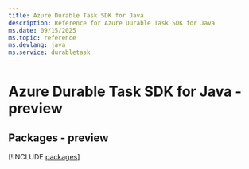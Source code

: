 ```yaml
---
title: Azure Durable Task SDK for Java
description: Reference for Azure Durable Task SDK for Java
ms.date: 09/15/2025
ms.topic: reference
ms.devlang: java
ms.service: durabletask
---
```

# Azure Durable Task SDK for Java - preview
## Packages - preview
[!INCLUDE [packages](durable-task-index.md)]